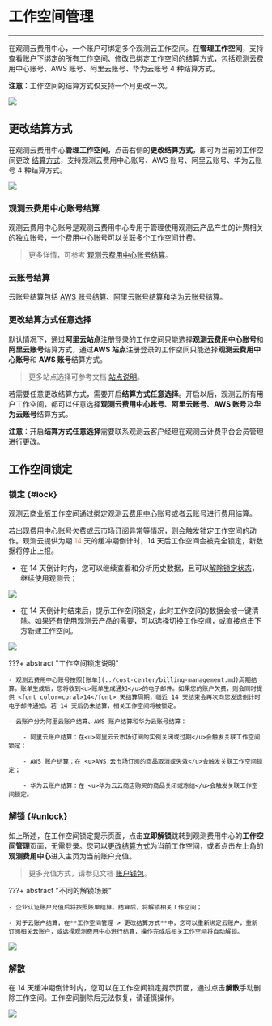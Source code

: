 # 工作空间管理
---

在观测云费用中心，一个账户可绑定多个观测云工作空间。在**管理工作空间**，支持查看账户下绑定的所有工作空间、修改已绑定工作空间的结算方式，包括观测云费用中心账号、AWS 账号、阿里云账号、华为云账号 4 种结算方式。

**注意**：工作空间的结算方式仅支持一个月更改一次。

![](../img/15.aws_3.png)

## 更改结算方式

在观测云费用中心**管理工作空间**，点击右侧的**更改结算方式**，即可为当前的工作空间更改 [结算方式](../billing-account/index.md)，支持观测云费用中心账号、AWS 账号、阿里云账号、华为云账号 4 种结算方式。

![](../img/10.account_11.png)

### 观测云费用中心账号结算

观测云费用中心账号是观测云费用中心专用于管理使用观测云产品产生的计费相关的独立账号，一个费用中心账号可以关联多个工作空间计费。

> 更多详情，可参考 [观测云费用中心账号结算](../../billing/billing-account/enterprise-account.md)。


### 云账号结算

云账号结算包括 [AWS 账号结算](../../billing/billing-account/aws-account.md)、[阿里云账号结算](../../billing/billing-account/aliyun-account.md)和[华为云账号结算](../../billing/billing-account/huawei-account.md)。


### 更改结算方式任意选择

默认情况下，通过**阿里云站点**注册登录的工作空间只能选择**观测云费用中心账号**和**阿里云账号**结算方式，通过**AWS 站点**注册登录的工作空间只能选择**观测云费用中心账号**和 **AWS 账号**结算方式。

> 更多站点选择可参考文档 [站点说明](../commercial-register.md#site)。

若需要任意更改结算方式，需要开启**结算方式任意选择**。开启以后，观测云所有用户工作空间，都可以任意选择**观测云费用中心账号**、**阿里云账号**、**AWS 账号**及**华为云账号**结算方式。

**注意**：开启**结算方式任意选择**需要联系观测云客户经理在观测云计费平台会员管理进行更改。


## 工作空间锁定

### 锁定 {#lock}

观测云商业版工作空间通过绑定观测云[费用中心](../cost-center/index.md)账号或者云账号进行费用结算。

若出现费用中心<u>账号欠费或云市场订阅异常</u>等情况，则会触发锁定工作空间的动作。观测云提供为期 <font color=coral>14</font> 天的缓冲期倒计时，14 天后工作空间会被完全锁定，新数据将停止上报。


- 在 14 天倒计时内，您可以继续查看和分析历史数据，且可以[解除锁定状态](#unlock)，继续使用观测云；

![](../img/9.workspace_lock_1.png)

- 在 14 天倒计时结束后，提示工作空间锁定，此时工作空间的数据会被一键清除。如果还有使用观测云产品的需要，可以选择切换工作空间，或直接点击下方新建工作空间。

![](../img/9.workspace_lock_2.png)
    
???+ abstract "工作空间锁定说明"

    - 观测云费用中心账号按照[账单](../cost-center/billing-management.md)周期结算。账单生成后，您将收到<u>账单生成通知</u>的电子邮件。如果您的账户欠费，则会同时提供 <font color=coral>14</font> 天结算周期，临近 14 天结束会再次向您发送倒计时电子邮件通知。若 14 天后仍未结算，相关工作空间将被锁定。

    - 云账户分为阿里云账户结算、AWS 账户结算和华为云账号结算：
      
        - 阿里云账户结算：在<u>阿里云云市场订阅的实例关闭或过期</u>会触发关联工作空间锁定；

        - AWS 账户结算：在 <u>AWS 云市场订阅的商品取消或失效</u>会触发关联工作空间锁定；

        - 华为云账户结算：在 <u>华为云云商店购买的商品关闭或冻结</u>会触发关联工作空间锁定。


### 解锁 {#unlock}

如上所述，在工作空间锁定提示页面，点击**立即解锁**跳转到观测费用中心的**工作空间管理**页面，无需登录。您可以[更改结算方式](../../billing/billing-account/index.md)为当前工作空间，或者点击左上角的**观测费用中心**进入主页为当前账户充值。

> 更多充值方式，请参见文档 [账户钱包](../../billing/cost-center/account-wallet/index.md)。

???+ abstract "不同的解锁场景"

    - 企业认证账户充值后将按照账单结算。结算后，将解锁相关工作空间；   

    - 对于云账户结算，在**工作空间管理 > 更改结算方式**中，您可以重新绑定云账户，重新订阅相关云账户，或选择观测费用中心进行结算，操作完成后相关工作空间将自动解锁。

![](../img/9.workspace_lock_3.png)

### 解散

在 14 天缓冲期倒计时内，您可以在工作空间锁定提示页面，通过点击**解散**手动删除工作空间。工作空间删除后无法恢复，请谨慎操作。

![](../img/9.workspace_lock_4.png)

